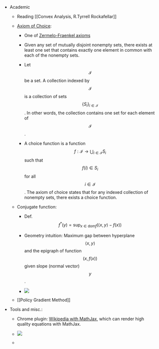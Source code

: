 - Academic
	 - Reading [[Convex Analysis, R.Tyrrell Rockafellar]]

	 - [Axiom of Choice](https://brilliant.org/wiki/axiom-of-choice/):
		 - One of [Zermelo-Fraenkel axioms](https://mathworld.wolfram.com/Zermelo-FraenkelAxioms.html)

		 - Given any set of mutually disjoint nonempty sets, there exists at least one set that contains exactly one element in common with each of the nonempty sets.

		 - Let $$\mathcal{I}$$ be a set. A collection indexed by $$\mathcal{I}$$ is a collection of sets $$\{S_i\}_{i\in \mathcal{I}}$$. In other words, the collection contains one set for each element of $$\mathcal{I}$$.

		 - A choice function is a function $$f: \mathcal{I} \rightarrow \bigcup_{i\in \mathcal{I}} S_i$$ such that $$f(i)\in S_i$$ for all $$i\in \mathcal{I}$$. The axiom of choice states that for any indexed collection of nonempty sets, there exists a choice function.

	 - Conjugate function:
		 - Def. $$f^{*}(y) = \sup_{x\in \text{dom} f} (\langle x, y\rangle - f(x))$$

		 - Geometry intuition: Maximum gap between hyperplane $$\langle x, y\rangle$$ and the epigraph of function $$(x, f(x))$$ given slope (normal vector) $$y$$.

		 - ![](https://firebasestorage.googleapis.com/v0/b/firescript-577a2.appspot.com/o/imgs%2Fapp%2FJianting_Research_Notes%2F-WnPU3zy03.png?alt=media&token=53b0ea9a-2073-4c66-9745-3f2d82e5137c)

	 - [[Policy Gradient Method]]

- Tools and misc.:
	 - Chrome plugin: [Wikipedia with MathJax](https://chrome.google.com/webstore/detail/wikipedia-with-mathjax/fhomhkjcommffnlajeemenejemmegcmi), which can render high quality equations with MathJax.

	 - ![](![](https://firebasestorage.googleapis.com/v0/b/firescript-577a2.appspot.com/o/imgs%2Fapp%2FJianting_Research_Notes%2FyOZu7MFEMD.png?alt=media&token=ddc58796-9077-4ab6-8f26-ae45d59c7e61))

	 - 
